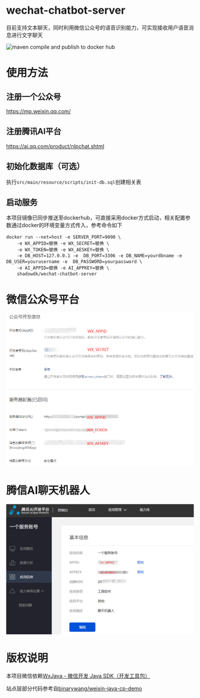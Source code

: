 # wechat-chatbot-server
目前支持文本聊天，同时利用微信公众号的语音识别能力，可实现接收用户语音消息进行文字聊天

![maven compile and publish to docker hub](https://github.com/liuhe36/wechat-chatbot-server/workflows/maven%20compile%20and%20publish%20to%20docker%20hub/badge.svg)

# 使用方法

## 注册一个公众号
https://mp.weixin.qq.com/

## 注册腾讯AI平台
https://ai.qq.com/product/nlpchat.shtml

## 初始化数据库（可选）
执行`src/main/resource/scripts/init-db.sql`创建相关表

## 启动服务
本项目镜像已同步推送至dockerhub，可直接采用docker方式启动，相关配置参数通过docker的环境变量方式传入，参考命令如下
```
docker run --net=host -e SERVER_PORT=9090 \
    -e WX_APPID=替换 -e WX_SECRET=替换 \
    -e WX_TOKEN=替换 -e WX_AESKEY=替换 \
    -e DB_HOST=127.0.0.1 -e  DB_PORT=3306 -e DB_NAME=yourdbname -e  DB_USER=yourusername -e  DB_PASSWORD=yourpassword \
    -e AI_APPID=替换 -e AI_APPKEY=替换 \
    shadowdk/wechat-chatbot-server
```

# 微信公众号平台

![微信公众平台配置](https://raw.githubusercontent.com/liuhe36/resource/master/wechat-chatbot-server/images/wechat-config.png)

# 腾信AI聊天机器人

![腾讯AI配置](https://raw.githubusercontent.com/liuhe36/resource/master/wechat-chatbot-server/images/tencent-ai-config.png)

# 版权说明

本项目微信依赖[WxJava - 微信开发 Java SDK（开发工具包）](https://github.com/Wechat-Group/WxJava)

站点层部分代码参考自[binarywang/weixin-java-cp-demo](https://github.com/binarywang/weixin-java-cp-demo)